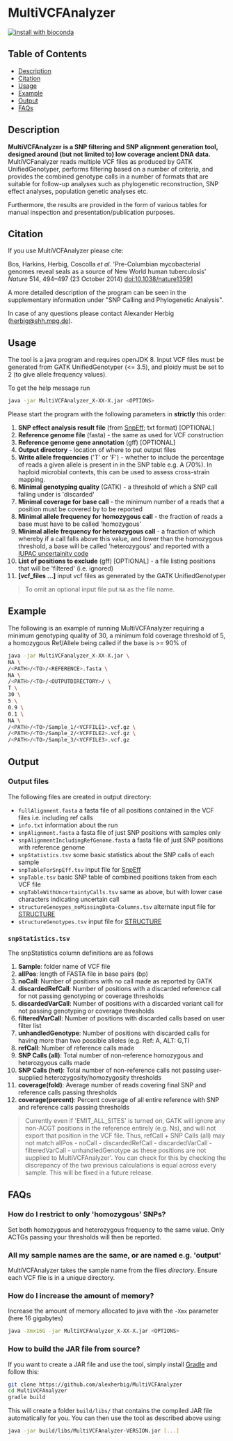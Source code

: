 # MultiVCFAnalyzer
[![install with bioconda](https://img.shields.io/badge/install%20with-bioconda-brightgreen.svg?style=flat)](http://bioconda.github.io/recipes/multivcfanalyzer/README.html)

## Table of Contents
  - [Description](#description)
  - [Citation](#citation)
  - [Usage](#usage)
  - [Example](#example)
  - [Output](#output)
  - [FAQs](#faqs)

## Description

**MultiVCFAnalyzer is a SNP filtering and SNP alignment generation tool, designed around (but not limited to) low coverage ancient DNA data.** MultiVCFanalyzer reads multiple VCF files as produced by GATK UnifiedGenotyper, performs filtering based on a number of criteria, and provides the combined genotype calls in a number of formats that are suitable for follow-up analyses such as phylogenetic reconstruction, SNP effect analyses, population genetic analyses etc.

Furthermore, the results are provided in the form of various tables for manual inspection and presentation/publication purposes.

## Citation

If you use MultiVCFAnalyzer please cite:

Bos, Harkins, Herbig, Coscolla _et al._ 'Pre-Columbian mycobacterial genomes reveal seals as a source of New World human tuberculosis' _Nature_ 514, 494–497 (23 October 2014) [doi:10.1038/nature13591](dx.doi.org/10.1038/nature13591)

A more detailed description of the program can be seen in the supplementary information under "SNP Calling and Phylogenetic Analysis".

In case of any questions please contact Alexander Herbig (herbig@shh.mpg.de).

## Usage

The tool is a java program and requires openJDK 8. Input VCF files must be generated from GATK UnifiedGenotyper (<= 3.5), and ploidy must be set to 2 (to give allele frequency values).

To get the help message run

```bash
java -jar MultiVCFAnalyzer_X-XX-X.jar <OPTIONS>
```

Please start the program with the following parameters in **strictly** this order:

1. **SNP effect analysis result file** (from [SnpEff](http://snpeff.sourceforge.net/); txt format) [OPTIONAL]
2. **Reference genome file** (fasta) - the same as used for VCF construction
3. **Reference genome gene annotation** (gff) [OPTIONAL]
4. **Output directory** - location of where to put output files 
5. **Write allele frequencies** ('T' or 'F') - whether to include the percentage of reads a given allele is present in in the SNP table e.g. A (70%). In haploid microbial contexts, this can be used to assess cross-strain mapping. 
6. **Minimal genotyping quality** (GATK) - a threshold of which a SNP call falling under is 'discarded'
7. **Minimal coverage for base call** - the minimum number of a reads that a position must be covered by to be reported
8. **Minimal allele frequency for homozygous call** - the fraction of reads a base must have to be called 'homozygous'
9. **Minimal allele frequency for heterozygous call** - a fraction of which whereby if a call falls above this value, and lower than the homozygous threshold, a base will be called 'heterozygous' and reported with a [IUPAC uncertainity code](https://www.bioinformatics.org/sms/iupac.html)
10. **List of positions to exclude** (gff) [OPTIONAL] - a file listing positions that will be 'filtered' (i.e. ignored)
11. **[vcf_files ...]** input vcf files as generated by the GATK UnifiedGenotyper

> To omit an optional input file put `NA` as the file name.

## Example

The following is an example of running MultiVCFAnalyzer requiring a minimum genotyping quality of 30, a minimum fold coverage threshold of 5, a homozygous Ref/Allele being called if the base is >= 90% of 

```bash
java -jar MultiVCFanalyzer_X-XX-X.jar \
NA \
/<PATH>/<TO>/<REFERENCE>.fasta \
NA \
/<PATH>/<TO>/<OUTPUTDIRECTORY>/ \
T \
30 \
5 \
0.9 \
0.1 \
NA \
/<PATH>/<TO>/Sample_1/<VCFFILE1>.vcf.gz \
/<PATH>/<TO>/Sample_2/<VCFFILE2>.vcf.gz \
/<PATH>/<TO>/Sample_3/<VCFFILE3>.vcf.gz
```

## Output

### Output files

The following files are created in output directory:

- `fullAlignment.fasta` a fasta file of all positions contained in the VCF files i.e. including ref calls
- `info.txt` information about the run
- `snpAlignment.fasta` a fasta file of just SNP positions with samples only
- `snpAlignmentIncludingRefGenome.fasta` a fasta file of just SNP positions with reference genome
- `snpStatistics.tsv` some basic statistics about the SNP calls of each sample
- `snpTableForSnpEff.tsv` input file for [SnpEff](http://snpeff.sourceforge.net/)
- `snpTable.tsv` basic SNP table of combined positions taken from each VCF file
- `snpTableWithUncertaintyCalls.tsv` same as above, but with lower case characters indicating uncertain call
- `structureGenoypes_noMissingData-Columns.tsv` alternate input file for [STRUCTURE](https://web.stanford.edu/group/pritchardlab/structure.html)
- `structureGenotypes.tsv` input file for [STRUCTURE](https://web.stanford.edu/group/pritchardlab/structure.html)

### `snpStatistics.tsv`

The snpStatistics column definitions are as follows

1. **Sample**: folder name of VCF file
2. **allPos**: length of FASTA file in base pairs (bp)
3. **noCall**: Number of positions with no call made as reported by GATK
4. **discardedRefCall**: Number of positions with a discarded reference call for not passing genotyping or coverage thresholds
5. **discardedVarCall**: Number of positions with a discarded variant call for not passing genotyping or coverage thresholds
6. **filteredVarCall**: Number of positions with discarded calls based on user filter list
7. **unhandledGenotype**: Number of positions with discarded calls for having more than two possible alleles (e.g. Ref: A, ALT: G,T)
8. **refCall**: Number of reference calls made
9. **SNP Calls (all)**: Total number of non-reference homozygous and heterozgyous calls made
10. **SNP Calls (het)**: Total number of non-reference calls not passing user-supplied heterozygosity/homozygosity thresholds
11. **coverage(fold)**: Average number of reads covering final SNP and reference calls passing thresholds
12. **coverage(percent)**: Percent coverage of all entire reference with SNP and reference calls passing thresholds

> Currently even if 'EMIT_ALL_SITES' is turned on, GATK will ignore any non-ACGT positions in the reference entirely (e.g. Ns), and will not export that position in the VCF file. Thus, refCall + SNP Calls (all) may not match allPos - noCall - discardedRefCall - discardedVarCall - filteredVarCall - unhandledGenotype as these positions are not supplied to MultiVCFAnalyzer'. You can check for this by checking the discrepancy of the two previous calculations is equal across every sample. This will be fixed in a future release.

## FAQs

### How do I restrict to only 'homozygous' SNPs?

Set both homozygous and heterozygous frequency to the same value. Only ACTGs passing your thresholds will then be reported.

### All my sample names are the same, or are named e.g. 'output'

MultiVCFAnalyzer takes the sample name from the files _directory_. Ensure each VCF file is in a unique directory.

### How do I increase the amount of memory?

Increase the amount of memory allocated to java with the `-Xmx` parameter (here 16 gigabytes)

```bash
java -Xmx16G -jar MultiVCFAnalyzer_X-XX-X.jar <OPTIONS>
```

### How to build the JAR file from source?

If you want to create a JAR file and use the tool, simply install [Gradle](https://gradle.org/) and follow this:

```bash
git clone https://github.com/alexherbig/MultiVCFAnalyzer
cd MultiVCFAnalyzer
gradle build
```

This will create a folder `build/libs/` that contains the compiled JAR file automatically for you. You can then use the tool as described above using:

```bash
java -jar build/libs/MultiVCFAnalyzer-VERSION.jar [...]
```

